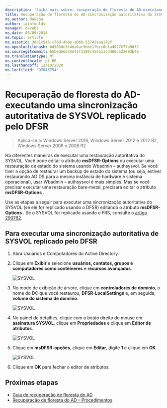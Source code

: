 ```yaml
---
description: 'Saiba mais sobre: recuperação de floresta do AD-executando uma sincronização autoritativa de SYSVOL replicado pelo DFSR'
title: Recuperação de floresta do AD-sincronização autoritativa do SYSVOL
ms.author: daveba
author: iainfoulds
manager: daveba
ms.date: 08/09/2018
ms.topic: article
ms.assetid: 38a1c543-c76d-4b8e-a06b-53742aaa172f
ms.openlocfilehash: bd583de3f4da6ac9bbe1fbcc0c1a4927e77b9df2
ms.sourcegitcommit: 65b6de6b44d41f1180c45db11cdd60cb2a093b46
ms.translationtype: MT
ms.contentlocale: pt-BR
ms.lasthandoff: 12/10/2020
ms.locfileid: "97045754"
---
```

# <a name="ad-forest-recovery---performing-an-authoritative-synchronization-of-dfsr-replicated-sysvol"></a>Recuperação de floresta do AD-executando uma sincronização autoritativa de SYSVOL replicado pelo DFSR

>Aplica-se a: Windows Server 2016, Windows Server 2012 e 2012 R2, Windows Server 2008 e 2008 R2

Há diferentes maneiras de executar uma restauração autoritativa do SYSVOL. Você pode editar o atributo **msDFSR-Options** ou executar uma restauração de estado do sistema usando Wbadmin – authsysvol. Se você tiver a opção de restaurar um backup de estado do sistema (ou seja, estiver restaurando AD DS para a mesma instância de hardware e sistema operacional), usar Wbadmin – authsysvol é mais simples. Mas se você precisar executar uma restauração bare-metal, precisará editar o atributo **msDFSR-Options** .

Use as etapas a seguir para executar uma sincronização autoritativa do SYSVOL (se ele for replicado usando o DFSR) editando o atributo **msDFSR-Options** . Se o SYSVOL for replicado usando o FRS, consulte o [artigo 290762](https://go.microsoft.com/fwlink/?LinkId=148443).

## <a name="to-perform-an-authoritative-synchronization-of-dfsr-replicated-sysvol"></a>Para executar uma sincronização autoritativa de SYSVOL replicado pelo DFSR

1. Abra Usuários e Computadores do Active Directory.
2. Clique em **Exibir** e selecione **usuários, contatos, grupos e computadores como contêineres** e **recursos avançados**.

   ![SYSVOL](media/AD-Forest-Recovery-Authoritative-Recovery-SYSVOL/sysvol1.png)

3. No modo de exibição de árvore, clique em **controladores de domínio**, o nome do DC que você restaurou, **DFSR-LocalSettings** e, em seguida, **volume do sistema de domínio**.

   ![SYSVOL](media/AD-Forest-Recovery-Authoritative-Recovery-SYSVOL/sysvol2.png)

4. No painel de detalhes, clique com o botão direito do mouse em **assinatura SYSVOL**, clique em **Propriedades** e clique em **Editor de atributos**.

   ![SYSVOL](media/AD-Forest-Recovery-Authoritative-Recovery-SYSVOL/sysvol3.png)

5. Clique em **msDFSR-opções**, clique em **Editar**, digite **1** e clique em **OK**

   ![SYSVOL](media/AD-Forest-Recovery-Authoritative-Recovery-SYSVOL/sysvol4.png)

6. Clique em **OK** para fechar o editor de atributos.

## <a name="next-steps"></a>Próximas etapas

- [Guia de recuperação de floresta do AD](AD-Forest-Recovery-Guide.md)
- [Recuperação de floresta do AD – Procedimentos](AD-Forest-Recovery-Procedures.md)
